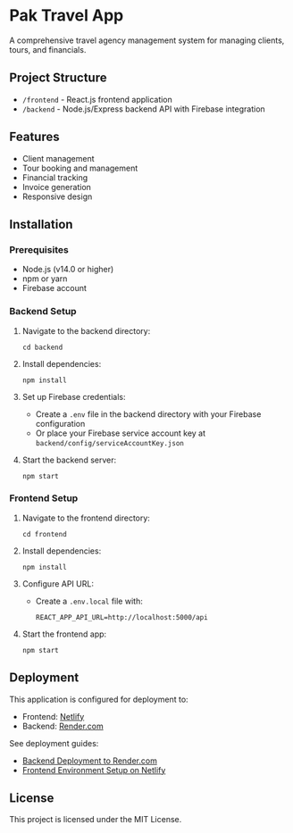 # Pak Travel App

A comprehensive travel agency management system for managing clients, tours, and financials.

## Project Structure

- `/frontend` - React.js frontend application
- `/backend` - Node.js/Express backend API with Firebase integration

## Features

- Client management
- Tour booking and management
- Financial tracking
- Invoice generation
- Responsive design

## Installation

### Prerequisites

- Node.js (v14.0 or higher)
- npm or yarn
- Firebase account

### Backend Setup

1. Navigate to the backend directory:
   ```
   cd backend
   ```

2. Install dependencies:
   ```
   npm install
   ```

3. Set up Firebase credentials:
   - Create a `.env` file in the backend directory with your Firebase configuration
   - Or place your Firebase service account key at `backend/config/serviceAccountKey.json`

4. Start the backend server:
   ```
   npm start
   ```

### Frontend Setup

1. Navigate to the frontend directory:
   ```
   cd frontend
   ```

2. Install dependencies:
   ```
   npm install
   ```

3. Configure API URL:
   - Create a `.env.local` file with:
     ```
     REACT_APP_API_URL=http://localhost:5000/api
     ```

4. Start the frontend app:
   ```
   npm start
   ```

## Deployment

This application is configured for deployment to:
- Frontend: [Netlify](https://netlify.com)
- Backend: [Render.com](https://render.com)

See deployment guides:
- [Backend Deployment to Render.com](backend/README.md)
- [Frontend Environment Setup on Netlify](frontend/NETLIFY_ENV_SETUP.md)

## License

This project is licensed under the MIT License. 